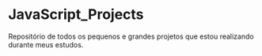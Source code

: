 # JavaScript_Projects
Repositório de todos os pequenos e grandes projetos que estou realizando durante meus estudos.
